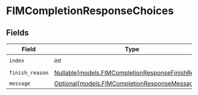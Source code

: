 # FIMCompletionResponseChoices


## Fields

| Field                                                                                                | Type                                                                                                 | Required                                                                                             | Description                                                                                          | Example                                                                                              |
| ---------------------------------------------------------------------------------------------------- | ---------------------------------------------------------------------------------------------------- | ---------------------------------------------------------------------------------------------------- | ---------------------------------------------------------------------------------------------------- | ---------------------------------------------------------------------------------------------------- |
| `index`                                                                                              | *int*                                                                                                | :heavy_check_mark:                                                                                   | N/A                                                                                                  | 0                                                                                                    |
| `finish_reason`                                                                                      | [Nullable[models.FIMCompletionResponseFinishReason]](../models/fimcompletionresponsefinishreason.md) | :heavy_check_mark:                                                                                   | N/A                                                                                                  | stop                                                                                                 |
| `message`                                                                                            | [Optional[models.FIMCompletionResponseMessage]](../models/fimcompletionresponsemessage.md)           | :heavy_minus_sign:                                                                                   | N/A                                                                                                  |                                                                                                      |
